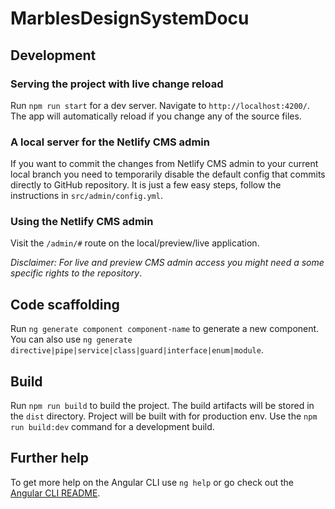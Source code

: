 # MarblesDesignSystemDocu

## Development

### Serving the project with live change reload

Run `npm run start` for a dev server. Navigate to `http://localhost:4200/`. The app will automatically reload if you change any of the source files.

### A local server for the Netlify CMS admin

If you want to commit the changes from Netlify CMS admin to your current local branch you need to temporarily disable the default config that commits directly to GitHub repository.
It is just a few easy steps, follow the instructions in `src/admin/config.yml`.

### Using the Netlify CMS admin

Visit the `/admin/#` route on the local/preview/live application.

_Disclaimer: For live and preview CMS admin access you might need a some specific rights to the repository_.

## Code scaffolding

Run `ng generate component component-name` to generate a new component. You can also use `ng generate directive|pipe|service|class|guard|interface|enum|module`.

## Build

Run `npm run build` to build the project. The build artifacts will be stored in the `dist` directory. Project will be built with for production env. Use the `npm run build:dev` command for a development build.

## Further help

To get more help on the Angular CLI use `ng help` or go check out the [Angular CLI README](https://github.com/angular/angular-cli/blob/master/README.md).
